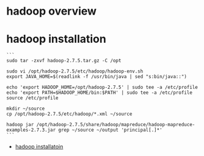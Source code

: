 # hadoop overview

# hadoop installation

    ```
    sudo tar -zxvf hadoop-2.7.5.tar.gz -C /opt
    
    sudo vi /opt/hadoop-2.7.5/etc/hadoop/hadoop-env.sh
    export JAVA_HOME=$(readlink -f /usr/bin/java | sed "s:bin/java::")
    
    echo 'export HADOOP_HOME=/opt/hadoop-2.7.5' | sudo tee -a /etc/profile
    echo 'export PATH=$HADOOP_HOME/bin:$PATH' | sudo tee -a /etc/profile
    source /etc/profile
    
    mkdir ~/source
    cp /opt/hadoop-2.7.5/etc/hadoop/*.xml ~/source
    
    hadoop jar /opt/hadoop-2.7.5/share/hadoop/mapreduce/hadoop-mapreduce-examples-2.7.3.jar grep ~/source ~/output 'principal[.]*'
    ```

  - [hadoop installatoin](https://www.vultr.com/docs/how-to-install-hadoop-in-stand-alone-mode-on-centos-7)